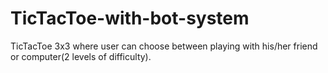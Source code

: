 # TicTacToe-with-bot-system
TicTacToe 3x3 where user can choose between playing with his/her friend or computer(2 levels of difficulty).
